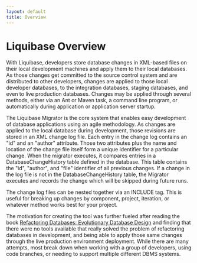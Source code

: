 ```yaml
---
layout: default
title: Overview
---
```


# Liquibase Overview #

With Liquibase, developers store database changes in XML-based files on their local development machines and apply them to their local databases. As those changes get committed to the source control system and are distributed to other developers, changes are applied to those local developer databases, to the integration databases, staging databases, and even to live production databases. Changes may be applied through several methods, either via an Ant or Maven task, a command line program, or automatically during application or application server startup.

The Liquibase Migrator is the core system that enables easy development of database applications using an agile methodology. As changes are applied to the local database during development, those revisions are stored in an XML change log file. Each entry in the change log contains an "id" and an "author" attribute. Those two attributes plus the name and location of the change file itself form a unique identifier for a particular change. When the migrator executes, it compares entries in a DatabaseChangeHistory table defined in the database. This table contains the "id", "author", and "file" identifier of all previous changes. If a change in the log file is not in the DatabaseChangeHistory table, the Migrator executes and records the change which will be skipped during future runs.

The change log files can be nested together via an INCLUDE tag. This is useful for breaking up changes by component, project, iteration, or whatever method works best for your project.

The motivation for creating the tool was further fueled after reading the book [Refactoring Databases: Evolutionary Database Design](http://www.jdoqocy.com/click-2238089-10387773?url=http%3A%2F%2Fwww.buy.com%2Fretail%2FProduct.asp%3Fsku%3D31259803%26SearchEngine%3DCJaffiliate%26Type%3DCJ%26Keyword%3D31259803%26Category%3DBook&cjsku=31259803) and finding that there were no tools available that really solved the problem of refactoring databases in development, and being able to apply those same changes through the live production environment deployment. While there are many attempts, most break down when working with a group of developers, using code branches, or needing to support multiple different DBMS systems.
